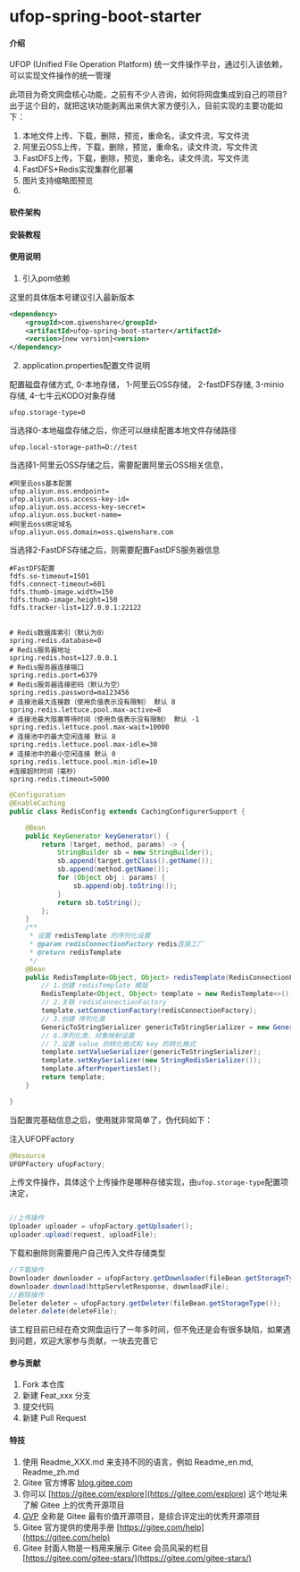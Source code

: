 # ufop-spring-boot-starter

#### 介绍

UFOP (Unified File Operation Platform) 统一文件操作平台，通过引入该依赖，可以实现文件操作的统一管理

此项目为奇文网盘核心功能，之前有不少人咨询，如何将网盘集成到自己的项目?出于这个目的，就把这块功能剥离出来供大家方便引入，目前实现的主要功能如下：

1. 本地文件上传、下载，删除，预览，重命名，读文件流，写文件流
2. 阿里云OSS上传，下载，删除，预览，重命名，读文件流，写文件流
3. FastDFS上传，下载，删除，预览，重命名，读文件流，写文件流
4. FastDFS+Redis实现集群化部署
5. 图片支持缩略图预览
6. 


#### 软件架构
#### 安装教程

#### 使用说明

1.  引入pom依赖

这里的具体版本号建议引入最新版本
```xml
<dependency>
    <groupId>com.qiwenshare</groupId>
    <artifactId>ufop-spring-boot-starter</artifactId>
    <version>{new version}<version>
</dependency>
```
2.  application.properties配置文件说明

配置磁盘存储方式, 0-本地存储， 1-阿里云OSS存储， 2-fastDFS存储, 3-minio存储, 4-七牛云KODO对象存储

```properties
ufop.storage-type=0
```

当选择0-本地磁盘存储之后，你还可以继续配置本地文件存储路径
```properties
ufop.local-storage-path=D://test
```
当选择1-阿里云OSS存储之后，需要配置阿里云OSS相关信息，
```properties
#阿里云oss基本配置
ufop.aliyun.oss.endpoint=
ufop.aliyun.oss.access-key-id=
ufop.aliyun.oss.access-key-secret=
ufop.aliyun.oss.bucket-name=
#阿里云oss绑定域名
ufop.aliyun.oss.domain=oss.qiwenshare.com
```
当选择2-FastDFS存储之后，则需要配置FastDFS服务器信息

```properties
#FastDFS配置
fdfs.so-timeout=1501
fdfs.connect-timeout=601
fdfs.thumb-image.width=150
fdfs.thumb-image.height=150
fdfs.tracker-list=127.0.0.1:22122 
```

```properties

# Redis数据库索引（默认为0）
spring.redis.database=0  
# Redis服务器地址
spring.redis.host=127.0.0.1
# Redis服务器连接端口
spring.redis.port=6379
# Redis服务器连接密码（默认为空）
spring.redis.password=ma123456
# 连接池最大连接数（使用负值表示没有限制） 默认 8
spring.redis.lettuce.pool.max-active=8
# 连接池最大阻塞等待时间（使用负值表示没有限制） 默认 -1
spring.redis.lettuce.pool.max-wait=10000
# 连接池中的最大空闲连接 默认 8
spring.redis.lettuce.pool.max-idle=30
# 连接池中的最小空闲连接 默认 0
spring.redis.lettuce.pool.min-idle=10
#连接超时时间（毫秒）
spring.redis.timeout=5000
```

```java
@Configuration
@EnableCaching
public class RedisConfig extends CachingConfigurerSupport {

    @Bean
    public KeyGenerator keyGenerator() {
        return (target, method, params) -> {
            StringBuilder sb = new StringBuilder();
            sb.append(target.getClass().getName());
            sb.append(method.getName());
            for (Object obj : params) {
                sb.append(obj.toString());
            }
            return sb.toString();
        };
    }
    /**
     * 设置 redisTemplate 的序列化设置
     * @param redisConnectionFactory redis连接工厂
     * @return redisTemplate
     */
    @Bean
    public RedisTemplate<Object, Object> redisTemplate(RedisConnectionFactory redisConnectionFactory) {
        // 1.创建 redisTemplate 模版
        RedisTemplate<Object, Object> template = new RedisTemplate<>();
        // 2.关联 redisConnectionFactory
        template.setConnectionFactory(redisConnectionFactory);
        // 3.创建 序列化类
        GenericToStringSerializer genericToStringSerializer = new GenericToStringSerializer(Object.class);
        // 6.序列化类，对象映射设置
        // 7.设置 value 的转化格式和 key 的转化格式
        template.setValueSerializer(genericToStringSerializer);
        template.setKeySerializer(new StringRedisSerializer());
        template.afterPropertiesSet();
        return template;
    }

}
```

当配置完基础信息之后，使用就非常简单了，伪代码如下：

注入UFOPFactory
```java
@Resource
UFOPFactory ufopFactory;
```
上传文件操作，具体这个上传操作是哪种存储实现，由`ufop.storage-type`配置项决定，

```java

//上传操作
Uploader uploader = ufopFactory.getUploader();
uploader.upload(request, uploadFile);
```

下载和删除则需要用户自己传入文件存储类型
```java
//下载操作
Downloader downloader = ufopFactory.getDownloader(fileBean.getStorageType());
downloader.download(httpServletResponse, downloadFile);
//删除操作
Deleter deleter = ufopFactory.getDeleter(fileBean.getStorageType());
deleter.delete(deleteFile);

```

该工程目前已经在奇文网盘运行了一年多时间，但不免还是会有很多缺陷，如果遇到问题，欢迎大家参与贡献，一块去完善它

#### 参与贡献

1.  Fork 本仓库
2.  新建 Feat_xxx 分支
3.  提交代码
4.  新建 Pull Request


#### 特技

1.  使用 Readme\_XXX.md 来支持不同的语言，例如 Readme\_en.md, Readme\_zh.md
2.  Gitee 官方博客 [blog.gitee.com](https://blog.gitee.com)
3.  你可以 [https://gitee.com/explore](https://gitee.com/explore) 这个地址来了解 Gitee 上的优秀开源项目
4.  [GVP](https://gitee.com/gvp) 全称是 Gitee 最有价值开源项目，是综合评定出的优秀开源项目
5.  Gitee 官方提供的使用手册 [https://gitee.com/help](https://gitee.com/help)
6.  Gitee 封面人物是一档用来展示 Gitee 会员风采的栏目 [https://gitee.com/gitee-stars/](https://gitee.com/gitee-stars/)
